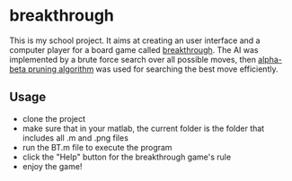 # breakthrough
This is my school project. It aims at creating an user interface and a computer player for a board game called [breakthrough](https://en.wikipedia.org/wiki/Breakthrough_(board_game)). The AI was implemented by a brute force search over all possible moves, then [alpha-beta pruning algorithm](https://en.wikipedia.org/wiki/Alpha%E2%80%93beta_pruning) was used for searching the best move efficiently.

## Usage
- clone the project
- make sure that in your matlab, the current folder is the folder that includes all .m and .png files
- run the BT.m file to execute the program
- click the "Help" button for the breakthrough game's rule
- enjoy the game!
